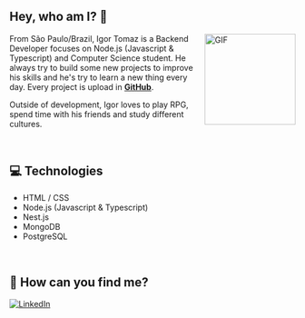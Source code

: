 ## Hey, who am I? 👋

<img align="right" alt="GIF" height="160px" src="https://media.giphy.com/media/ZVik7pBtu9dNS/giphy.gif" />

From São Paulo/Brazil, Igor Tomaz is a Backend Developer focuses on Node.js (Javascript & Typescript) and Computer Science student. He always try to build some new projects to improve his skills and he's try to learn a new thing every day. Every project is upload in **[GitHub](https://github.com/igortomaz-bit)**.

Outside of development, Igor loves to play RPG, spend time with his friends and study different cultures.

<br>

## 💻 Technologies

- HTML / CSS
- Node.js (Javascript & Typescript)
- Nest.js
- MongoDB
- PostgreSQL

<br>

## 🎯 How can you find me?

[![LinkedIn](https://img.shields.io/badge/linkedin-%230077B5.svg?&style=for-the-badge&logo=linkedin&logoColor=white)](https://www.linkedin.com/in/igor-gon%C3%A7alves-03b981189)
